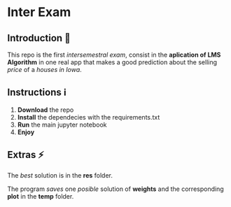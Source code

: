 # Inter Exam

## Introduction 🏡

This repo is the first *intersemestral exam*, consist in the **aplication of LMS Algorithm** in one real app that makes a good prediction about the selling *price* of a *houses in Iowa*.

## Instructions ℹ️

1. **Download** the repo
2. **Install** the dependecies with the requirements.txt
3. **Run** the main jupyter notebook
4. **Enjoy**

## Extras ⚡️

The *best* solution is in the **res** folder. 

The program *saves* one *posible* solution of **weights** and the corresponding **plot** in the **temp** folder.
